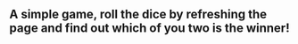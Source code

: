 ## A simple game, roll the dice by refreshing the page and find out which of you two is the winner!
